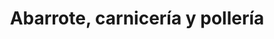 ---
title: "Abarrote, carnicería y pollería"
url: /ciudad-de-mexico/abarrote-carniceria-y-polleria/
shop: Lebensmittel
---